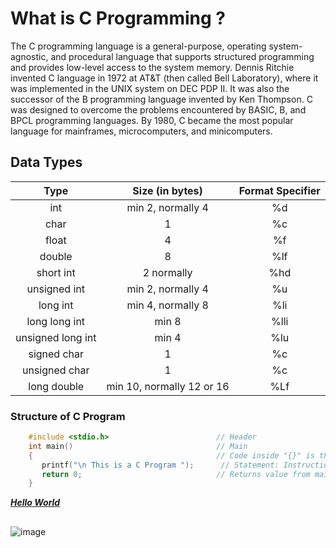 # What is C Programming ?
The C programming language is a general-purpose, operating system-agnostic, and procedural language that supports structured programming and provides low-level access to the system memory. Dennis Ritchie invented C language in 1972 at AT&T (then called Bell Laboratory), where it was implemented in the UNIX system on DEC PDP II. It was also the successor of the B programming language invented by Ken Thompson. C was designed to overcome the problems encountered by BASIC, B, and BPCL programming languages. By 1980, C became the most popular language for mainframes, microcomputers, and minicomputers. 

## Data Types 

| **Type**        | **Size (in bytes)**     |**Format Specifier** |
|:--------------: | :---------------------: | :-----------------: |
| int             |  min 2, normally 4      |   %d                |
| char            |      1                  |   %c                |
| float           |      4                  |   %f                |
| double          |      8                  |   %lf               |
| short int       |    2 normally           |   %hd               |
| unsigned int    | min 2, normally 4       |   %u                |
| long int        | min 4, normally 8       |   %li               |
| long long int   |     min 8               |   %lli              |
|unsigned long int|     min 4               |   %lu               |
|  signed char    |       1                 |   %c                |
| unsigned char   |       1                 |   %c                |
| long double     |min 10, normally 12 or 16|   %Lf               |

<!--![image](https://github.com/Xenderador/c-programs/assets/68114908/72ea7445-1d41-41f3-9bff-c51e999565db)-->

### Structure of C Program
``` C
    #include <stdio.h>                        // Header
    int main()                                // Main
    {                                         // Code inside "{}" is the body 
       printf("\n This is a C Program ");      // Statement: Instructions given to compiler
       return 0;                              // Returns value from main()
    }
```
***[Hello World ](https://github.com/Xenderador/c-programs/blob/main/Hello_World/helloworld.c)***
##
![image](https://github.com/Xenderador/c-programs/assets/68114908/f854a229-a392-4bf9-b990-b8c4b66f94e4)

